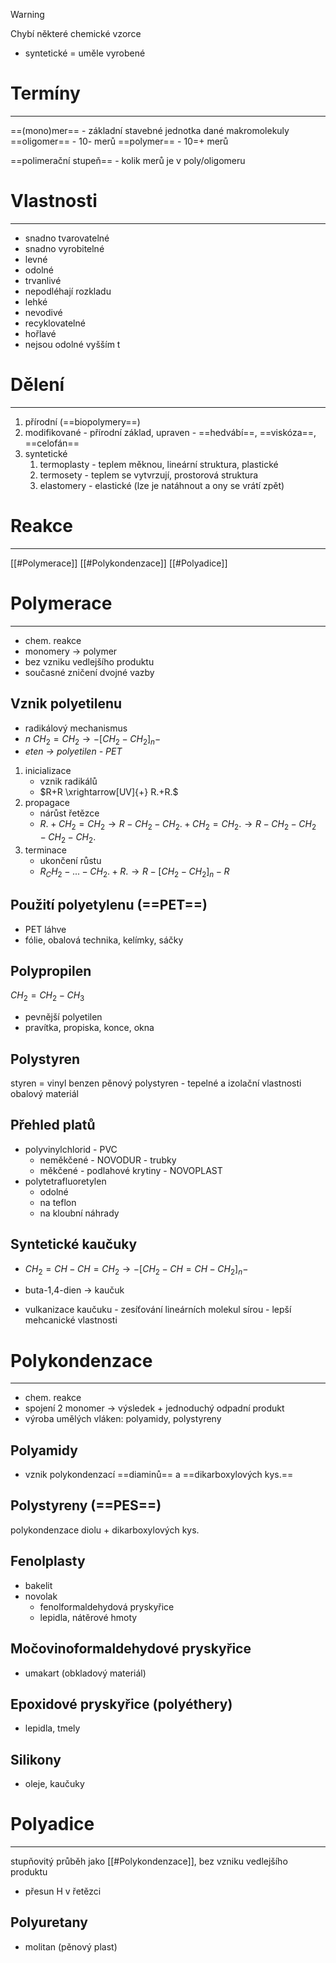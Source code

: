 
> [!warning]
>Chybí některé chemické vzorce


- syntetické = uměle vyrobené

# Termíny
---
==(mono)mer== - základní stavebné jednotka dané makromolekuly
==oligomer== - 10- merů
==polymer== - 10=+ merů

==polimerační stupeň== - kolik merů je v poly/oligomeru

# Vlastnosti
---
- snadno tvarovatelné
- snadno vyrobitelné
- levné
- odolné
- trvanlivé
- nepodléhají rozkladu
- lehké
- nevodivé
- recyklovatelné
- hořlavé
- nejsou odolné vyšším t

# Dělení
---
1. přírodní (==biopolymery==)
2. modifikované - přírodní základ, upraven - ==hedvábí==, ==viskóza==, ==celofán==
3. syntetické
	1. termoplasty - teplem měknou, lineární struktura, plastické
	2. termosety - teplem se vytvrzují, prostorová struktura
	3. elastomery - elastické (lze je natáhnout a ony se vrátí zpět)

# Reakce
---
[[#Polymerace]]
[[#Polykondenzace]]
[[#Polyadice]]

# Polymerace
---
- chem. reakce
-  monomery  $\longrightarrow$ polymer
- bez vzniku vedlejšího produktu
- současné zničení dvojné vazby

## Vznik polyetilenu
- radikálový mechanismus
-  $n\ CH_2=CH_2\longrightarrow-[CH_2-CH_2]_n-$
- _eten  $\longrightarrow$ polyetilen - PET_

1. inicializace
	- vznik radikálů
	-  $R+R \xrightarrow[UV]{+} R.+R.$
2. propagace
	- nárůst řetězce
	-  $R.+CH_2=CH_2\longrightarrow R-CH_2-CH_2. + CH_2=CH_2.\longrightarrow R-CH_2-CH_2-CH_2-CH_2.$
3. terminace
	- ukončení růstu
	-  $R_CH_2-...-CH_2.+R.\longrightarrow R-[CH_2-CH_2]_n-R$

## Použití polyetylenu (==PET==)
- PET láhve
- fólie, obalová technika, kelímky, sáčky

## Polypropilen
 $CH_2=CH_2-CH_3$

- pevnější  polyetilen
- pravítka, propiska, konce, okna

## Polystyren
styren = vinyl benzen
pěnový polystyren - tepelné a izolační vlastnosti
obalový materiál

## Přehled platů
- polyvinylchlorid - PVC
	- neměkčené - NOVODUR - trubky
	- měkčené - podlahové krytiny - NOVOPLAST
- polytetrafluoretylen
	- odolné
	- na teflon
	- na kloubní náhrady

## Syntetické kaučuky
-  $CH_2=CH-CH=CH_2\longrightarrow -[CH_2-CH=CH-CH_2]_n-$
- buta-1,4-dien  $\longrightarrow$ kaučuk

- vulkanizace kaučuku - zesíťování lineárních molekul sírou - lepší mehcanické vlastnosti

# Polykondenzace
---
- chem. reakce
- spojení 2 monomer  $\longrightarrow$ výsledek + jednoduchý odpadní produkt
- výroba umělých vláken: polyamidy, polystyreny

## Polyamidy
- vznik polykondenzací ==diaminů== a ==dikarboxylových kys.==

## Polystyreny (==PES==)
polykondenzace diolu + dikarboxylových kys.

## Fenolplasty
- bakelit
- novolak
	- fenolformaldehydová pryskyřice
	- lepidla, nátěrové hmoty

## Močovinoformaldehydové pryskyřice
- umakart (obkladový materiál)
## Epoxidové pryskyřice (polyéthery)
- lepidla, tmely
## Silikony
- oleje, kaučuky

# Polyadice
---
stupňovitý průběh jako [[#Polykondenzace]], bez vzniku vedlejšího produktu
- přesun H v řetězci
## Polyuretany
- molitan  (pěnový plast)